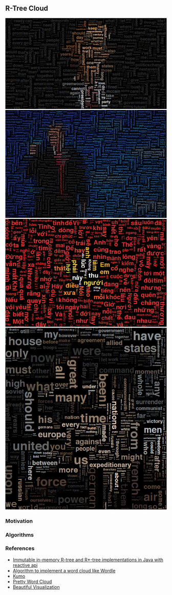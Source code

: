 ##  R-Tree Cloud

<img src="data/obama-output.png" width="750"/>
<img src="data/trump-output.png" width="750"/>
<img src="data/vietnam-output.png" width="750"/>
<img src="data/churchill-output.png" width="750"/>

### Motivation

### Algorithms

### References
- [Immutable in-memory R-tree and R*-tree implementations in Java with reactive api](https://github.com/davidmoten/rtree)
- [Algorithm to implement a word cloud like Wordle](https://stackoverflow.com/questions/342687/algorithm-to-implement-a-word-cloud-like-wordle)
- [Kumo](https://github.com/kennycason/kumo)
- [Pretty Word Cloud](https://github.com/prettywordcloud/prettywordcloud.github.io)
- [Beautiful Visualization](https://www.oreilly.com/library/view/beautiful-visualization/9781449379889/)